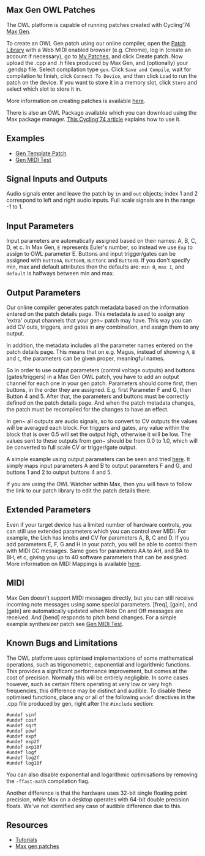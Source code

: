 ## Max Gen OWL Patches

The OWL platform is capable of running patches created with Cycling'74 [Max Gen](https://cycling74.com/tutorials/gen~-for-beginners-part-1-a-place-to-start).

To create an OWL Gen patch using our online compiler, open the [Patch Library](https://www.rebeltech.org/patch-library/) with a Web MIDI enabled browser (e.g. Chrome), log in (create an account if necessary), go to [My Patches](https://www.rebeltech.org/patch-library/patches/my-patches/), and click Create patch. Now upload the .cpp and .h files produced by Max Gen, and (optionally) your .gendsp file. Select compilation type `gen`. Click `Save and Compile`, wait for compilation to finish, click `Connect To Device`, and then click `Load` to run the patch on the device. If you want to store it in a memory slot, click `Store` and select which slot to store it in.

More information on creating patches is available [here](../OWL_Patches/Creating_Patches.md).

There is also an OWL Package available which you can download using the Max package manager. [This Cycling'74 article](https://cycling74.com/articles/review-getting-to-know-the-owl-pedal-part-2) explains how to use it.

## Examples

* [Gen Template Patch](https://www.rebeltech.org/patch-library/patch/GenTemplate)
* [Gen MIDI Test](https://www.rebeltech.org/patch-library/patch/Gen_MIDI_Test)

## Signal Inputs and Outputs

Audio signals enter and leave the patch by `in` and `out` objects; index 1 and 2 correspond to left and right audio inputs. Full scale signals are in the range -1 to 1.


## Input Parameters

Input parameters are automatically assigned based on their names: A, B, C, D, et c. In Max Gen, `E` represents Euler's number, so instead we use `Exp` to assign to OWL parameter E. Buttons and input trigger/gates can be assigned with `ButtonA`, `ButtonB`, `ButtonC` and `ButtonD`. If you don't specify min, max and default attributes then the defaults are: `min 0`, `max 1`, and `default` is halfways between min and max.

## Output Parameters

Our online compiler generates patch metadata based on the information entered on the patch details page. This metadata is used to assign any 'extra' output channels that your gen~ patch may have. This way you can add CV outs, triggers, and gates in any combination, and assign them to any output.

In addition, the metadata includes all the parameter names entered on the patch details page. This means that on e.g. Magus, instead of showing `A`, `B` and `C`, the parameters can be given proper, meaningful names.

So in order to use output parameters (control voltage outputs) and buttons (gates/triggers) in a Max Gen OWL patch, you have to add an output channel for each one in your gen patch. Parameters should come first, then buttons, in the order they are assigned. E.g. first Parameter F and G, then Button 4 and 5.
After that, the parameters and buttons must be correctly defined on the patch details page. And when the patch metadata changes, the patch must be recompiled for the changes to have an effect.

In gen~ all outputs are audio signals, so to convert to CV outputs the values will be averaged each block. For triggers and gates, any value within the block that is over 0.5 will set the output high, otherwise it will be low. The values sent to these outputs from gen~ should be from 0.0 to 1.0, which will be converted to full scale CV or trigger/gate output.

A simple example using output parameters can be seen and tried [here](https://www.rebeltech.org/patch-library/patch/Gen_Metadata_Test). It simply maps input parameters A and B to output parameters F and G, and buttons 1 and 2 to output buttons 4 and 5.

If you are using the OWL Watcher within Max, then you will have to follow the link to our patch library to edit the patch details there.

## Extended Parameters

Even if your target device has a limited number of hardware controls, you can still use extended parameters which you can control over MIDI. For example, the Lich has knobs and CV for parameters A, B, C and D. If you add parameters E, F, G and H in your patch, you will be able to control them with MIDI CC messages. Same goes for parameters AA to AH, and BA to BH, et c, giving you up to 40 software parameters that can be assigned. More information on MIDI Mappings is available [here](../OWL_Patches/MIDI_Mappings.md).

## MIDI

Max Gen doesn't support MIDI messages directly, but you can still receive incoming note messages using some special parameters. [freq], [gain], and [gate] are automatically updated when Note On and Off messages are received. And [bend] responds to pitch bend changes. For a simple example synthesizer patch see [Gen MIDI Test](https://www.rebeltech.org/patch-library/patch/Gen_MIDI_Test).

## Known Bugs and Limitations

The OWL platform uses optimised implementations of some mathematical operations, such as trigonometric, exponential and logarithmic functions. This provides a significant performance improvement, but comes at the cost of precision. Normally this will be entirely negligible. In some cases however, such as certain filters operating at very low or very high frequencies, this difference may be distinct and audible. To disable these optimised functions, place any or all of the following `undef` directives in the .cpp file produced by gen, right after the `#include` section:

```
#undef sinf
#undef cosf
#undef sqrt
#undef powf
#undef expf
#undef exp2f
#undef exp10f
#undef logf
#undef log2f
#undef log10f
```

You can also disable exponential and logarithmic optimisations by removing the `-ffast-math` compilation flag.

Another difference is that the hardware uses 32-bit single floating point precision, while Max on a desktop operates with 64-bit double precision floats. We've not identified any case of audible difference due to this.


## Resources

* [Tutorials](https://www.rebeltech.org/tutorials/)
* [Max gen patches](https://www.rebeltech.org/patch-library/patches/tags/MaxMSP)

